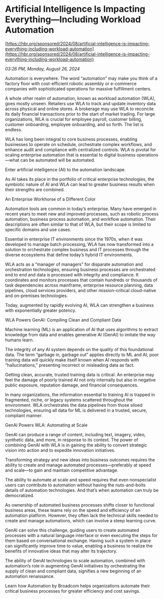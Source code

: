 # Artificial Intelligence Is Impacting Everything—Including Workload Automation

[https://hbr.org/sponsored/2024/08/artificial-intelligence-is-impacting-everything-including-workload-automation](https://hbr.org/sponsored/2024/08/artificial-intelligence-is-impacting-everything-including-workload-automation)

*03:26 PM, Monday, August 26, 2024*

Automation is everywhere. The word “automation” may make you think of a factory floor with cost-efficient robotic assembly or e-commerce companies with sophisticated operations for massive fulfillment centers.

A whole other realm of automation, known as workload automation (WLA), goes mostly unseen. Retailers use WLA to track and update inventory data across physical and online stores. A brokerage may use WLA to reconcile its daily financial transactions prior to the start of market trading. For large organizations, WLA is crucial for employee payroll, customer billing, customer onboarding, employee onboarding, and so forth. The list is endless.

WLA has long been integral to core business processes, enabling businesses to operate on schedule, orchestrate complex workflows, and enhance audit and compliance with centralized controls. WLA is pivotal for scaling enterprise automation that is essential to digital business operations—what can be automated will be automated.

Enter artificial intelligence (AI) to the automation landscape.

As AI takes its place in the portfolio of critical enterprise technologies, the symbiotic nature of AI and WLA can lead to greater business results when their strengths are combined.

An Enterprise Workhorse of a Different Color

Automation tools are common in today’s enterprise. Many have emerged in recent years to meet new and improved processes, such as robotic process automation, business process automation, and workflow automation. Their descriptions are often similar to that of WLA, but their scope is limited to specific domains and use cases.

Essential in enterprise IT environments since the 1970s, when it was developed to manage batch processing, WLA has now transformed into a solution to orchestrate complex business and IT processes through the diverse ecosystems that define today’s hybrid IT environments.

WLA acts as a “manager of managers” for disparate automation and orchestration technologies, ensuring business processes are orchestrated end to end and data is processed with integrity and compliance. It coordinates and monitors processes that contain hundreds or thousands of task dependencies across mainframe, enterprise resource planning, data pipelines, cloud services providers, and other mission-critical cloud-native and on-premises technologies.

Today, augmented by rapidly evolving AI, WLA can strengthen a business with exponentially greater potency.

WLA Powers GenAI: Compiling Clean and Compliant Data

Machine learning (ML) is an application of AI that uses algorithms to extract knowledge from data and enables generative AI (GenAI) to imitate the way humans learn.

The integrity of any AI system depends on the quality of this foundational data. The term “garbage in, garbage out” applies directly to ML and AI; poor training data will quickly make itself known when AI responds with “hallucinations,” presenting incorrect or misleading data as fact.

Getting clean, accurate, trusted training data is critical. An enterprise may feel the damage of poorly trained AI not only internally but also in negative public exposure, reputation damage, and financial consequences.

In many organizations, the information essential to training AI is trapped in fragmented, niche, or legacy systems scattered throughout the environment. WLA orchestrates the data pipelines from those siloed technologies, ensuring all data for ML is delivered in a trusted, secure, compliant manner.

GenAI Powers WLA: Automating at Scale

GenAI can produce a range of content, including text, imagery, video, synthetic data, and more, in response to its context. The power of combining GenAI with WLA is in gaining the ability to convert strategic vision into action and to expedite innovation initiatives.

Transforming strategy and new ideas into business outcomes requires the ability to create and manage automated processes—preferably at speed and scale—to gain and maintain competitive advantage.

The ability to automate at scale and speed requires that even nonspecialist users can contribute to automation without having the nuts-and-bolts details of automation technologies. And that’s when automation can truly be democratized.

As ownership of automated business processes shifts closer to functional business areas, these teams rely on the speed and efficiency of an automation platform. However, they often lack the technical skills needed to create and manage automations, which can involve a steep learning curve.

GenAI can solve this challenge, guiding users to create automated processes with a natural language interface or even executing the steps for them based on conversational exchange. Having such a system in place can significantly improve time to value, enabling a business to realize the benefits of innovative ideas that may alter its trajectory.

The ability of GenAI technologies to scale automation, combined with automation’s role in augmenting GenAI initiatives by orchestrating the supply of clean and compliant data, signifies a new beginning of an automation renaissance.

Learn how Automation by Broadcom helps organizations automate their critical business processes for greater efficiency and cost savings.

